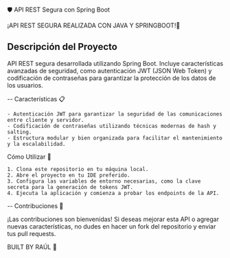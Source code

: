 🛡️ API REST Segura con Spring Boot

¡API REST SEGURA REALIZADA CON JAVA Y SPRINGBOOT!🚀

## Descripción del Proyecto

API REST segura desarrollada utilizando Spring Boot. 
Incluye características avanzadas de seguridad, como autenticación JWT (JSON Web Token) y codificación de contraseñas para garantizar la protección de los datos de los usuarios.

-- Características 📋

    - Autenticación JWT para garantizar la seguridad de las comunicaciones entre cliente y servidor.
    - Codificación de contraseñas utilizando técnicas modernas de hash y salting.
    - Estructura modular y bien organizada para facilitar el mantenimiento y la escalabilidad.

Cómo Utilizar 🚀

    1. Clona este repositorio en tu máquina local.
    2. Abre el proyecto en tu IDE preferido.
    3. Configura las variables de entorno necesarias, como la clave secreta para la generación de tokens JWT.
    4. Ejecuta la aplicación y comienza a probar los endpoints de la API.

-- Contribuciones 🤝

¡Las contribuciones son bienvenidas! Si deseas mejorar esta API o agregar nuevas características, no dudes en hacer un fork del repositorio y enviar tus pull requests.

BUILT BY RAÚL  🚀